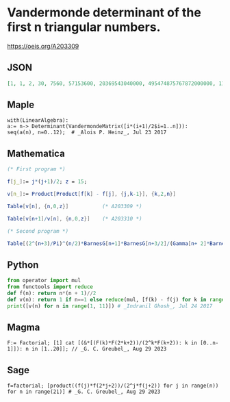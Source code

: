 # Vandermonde determinant of the first n triangular numbers\.
https://oeis.org/A203309
## JSON
```JSON
[1, 1, 2, 30, 7560, 57153600, 20369543040000, 495474875767872000000, 1124860755259775229696000000000, 312577210159744965479388971827200000000000, 13502658421660070413446616883411391637094400000000000000]
```
## Maple
```Maple
with(LinearAlgebra):
a:= n-> Determinant(VandermondeMatrix([i*(i+1)/2$i=1..n])):
seq(a(n), n=0..12);  # _Alois P. Heinz_, Jul 23 2017
```
## Mathematica
```Mathematica
(* First program *)
```
```Mathematica
f[j_]:= j*(j+1)/2; z = 15;
```
```Mathematica
v[n_]:= Product[Product[f[k] - f[j], {j,k-1}], {k,2,n}]
```
```Mathematica
Table[v[n], {n,0,z}]           (* A203309 *)
```
```Mathematica
Table[v[n+1]/v[n], {n,0,z}]    (* A203310 *)
```
```Mathematica
(* Second program *)
```
```Mathematica
Table[(2^(n+3)/Pi)^(n/2)*BarnesG[n+1]*BarnesG[n+3/2]/(Gamma[n+ 2]*BarnesG[3/2]), {n,0,20}] (* _G. C. Greubel_, Aug 29 2023 *)
```
## Python
```Python
from operator import mul
from functools import reduce
def f(n): return n*(n + 1)//2
def v(n): return 1 if n==1 else reduce(mul, [f(k) - f(j) for k in range(2, n + 1) for j in range(1, k)])
print([v(n) for n in range(1, 11)]) # _Indranil Ghosh_, Jul 24 2017
```
## Magma
```Magma
F:= Factorial; [1] cat [(&*[(F(k)*F(2*k+2))/(2^k*F(k+2)): k in [0..n-1]]): n in [1..20]]; // _G. C. Greubel_, Aug 29 2023
```
## Sage
```Sage
f=factorial; [product((f(j)*f(2*j+2))/(2^j*f(j+2)) for j in range(n)) for n in range(21)] # _G. C. Greubel_, Aug 29 2023
```
